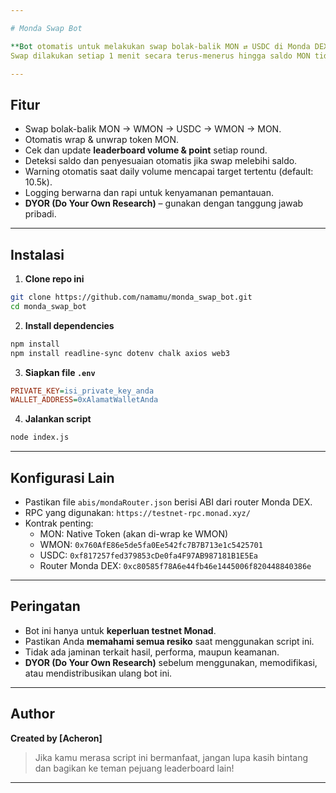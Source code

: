 ```yaml
---

# Monda Swap Bot

**Bot otomatis untuk melakukan swap bolak-balik MON ⇄ USDC di Monda DEX (Testnet Monad)**  
Swap dilakukan setiap 1 menit secara terus-menerus hingga saldo MON tidak mencukupi atau pengguna menghentikan bot secara manual.

---
```


## Fitur

- Swap bolak-balik MON → WMON → USDC → WMON → MON.
- Otomatis wrap & unwrap token MON.
- Cek dan update **leaderboard volume & point** setiap round.
- Deteksi saldo dan penyesuaian otomatis jika swap melebihi saldo.
- Warning otomatis saat daily volume mencapai target tertentu (default: 10.5k).
- Logging berwarna dan rapi untuk kenyamanan pemantauan.
- **DYOR (Do Your Own Research)** – gunakan dengan tanggung jawab pribadi.

---

## Instalasi

1. **Clone repo ini**  
```bash
git clone https://github.com/namamu/monda_swap_bot.git
cd monda_swap_bot
```

2. **Install dependencies**  
```bash
npm install
npm install readline-sync dotenv chalk axios web3
```

3. **Siapkan file `.env`**  
```ini
PRIVATE_KEY=isi_private_key_anda
WALLET_ADDRESS=0xAlamatWalletAnda
```

4. **Jalankan script**
```bash
node index.js
```

---

## Konfigurasi Lain

- Pastikan file `abis/mondaRouter.json` berisi ABI dari router Monda DEX.
- RPC yang digunakan: `https://testnet-rpc.monad.xyz/`
- Kontrak penting:
  - MON: Native Token (akan di-wrap ke WMON)
  - WMON: `0x760AfE86e5de5fa0Ee542fc7B7B713e1c5425701`
  - USDC: `0xf817257fed379853cDe0fa4F97AB987181B1E5Ea`
  - Router Monda DEX: `0xc80585f78A6e44fb46e1445006f820448840386e`

---

## Peringatan

- Bot ini hanya untuk **keperluan testnet Monad**.  
- Pastikan Anda **memahami semua resiko** saat menggunakan script ini.
- Tidak ada jaminan terkait hasil, performa, maupun keamanan.
- **DYOR (Do Your Own Research)** sebelum menggunakan, memodifikasi, atau mendistribusikan ulang bot ini.

---

## Author

**Created by [Acheron]**

> Jika kamu merasa script ini bermanfaat, jangan lupa kasih bintang dan bagikan ke teman pejuang leaderboard lain!

---

